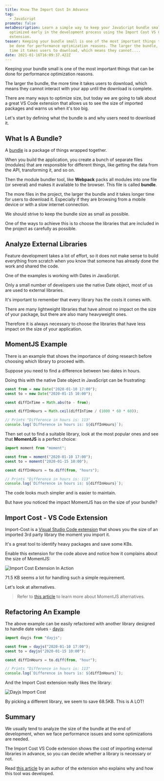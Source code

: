 ```yaml
---
title: Know The Import Cost In Advance
tag:
  - JavaScript
promote: false
metaDescription: Learn a simple way to keep your JavaScript bundle small and
  optimized early in the development process using the Import Cost VS Code
  extension.
teaser: Keeping your bundle small is one of the most important things that can
  be done for performance optimization reasons. The larger the bundle, the more
  time it takes users to download, which means they cannot....
date: 2021-01-16T16:09:37.422Z
---
```

Keeping your bundle small is one of the most important things that can be done for performance optimization reasons.

The larger the bundle, the more time it takes users to download, which means they cannot interact with your app until the download is complete.

There are many ways to optimize size, but today we are going to talk about a great VS Code extension that allows us to see the size of imported packages and warns us when it's too big.

Let's start by defining what the bundle is and why users need to download it.

## What Is A Bundle?

A [bundle](https://www.vocabulary.com/dictionary/bundle) is a package of things wrapped together.

When you build the application, you create a bunch of separate files (modules) that are responsible for different things, like getting the data from the API, transforming it, and so on.

Then the module bundler tool, like **Webpack** packs all modules into one file (or several) and makes it available to the browser. This file is called **bundle**.

The more files in the project, the larger the bundle and it takes longer time for users to download it. Especially if they are browsing from a mobile device or with a slow internet connection.

We should strive to keep the bundle size as small as possible.

One of the ways to achieve this is to choose the libraries that are included in the project as carefully as possible.

## Analyze External Libraries

Feature development takes a lot of effort, so it does not make sense to build everything from scratch when you know that someone has already done the work and shared the code.

One of the examples is working with Dates in JavaScript.

Only a small number of developers use the native Date object, most of us are used to external libraries.

It's important to remember that every library has the costs it comes with. 

There are many lightweight libraries that have almost no impact on the size of your package, but there are also many heavyweight ones.

Therefore it is always necessary to choose the libraries that have less impact on the size of your application.

## MomentJS Example

There is an example that shows the importance of doing research before choosing which library to proceed with. 

Suppose you need to find a difference between two dates in hours. 

Doing this with the native Date object in JavaScript can be frustrating:

```javascript
const from = new Date("2020-01-10 17:00");
const to = new Date("2020-01-15 10:00");

const diffInTime = Math.abs(to - from);

const diffInHours = Math.ceil(diffInTime / (1000 * 60 * 60)); 

// Prints "Difference in hours is: 113"
console.log(`Difference in hours is: ${diffInHours}`);
```

Then set out to find a suitable library, look at the most popular ones and see that **MomentJS** is a perfect choice:

```javascript
import moment from "moment";

const from = moment("2020-01-10 17:00");
const to = moment("2020-01-15 10:00");

const diffInHours = to.diff(from, "hours");

// Prints "Difference in hours is: 113"
console.log(`Difference in hours is: ${diffInHours}`);
```

The code looks much simpler and is easier to maintain.

But have you noticed the impact MomentJS has on the size of your bundle?

## Import Cost - VS Code Extension

Import-Cost is a [Visual Studio Code extension](https://marketplace.visualstudio.com/items?itemName=wix.vscode-import-cost) that shows you the size of an imported 3rd party library the moment you import it.

It's a great tool to identify heavy packages and save some KBs. 

Enable this extension for the code above and notice how it complains about the size of MomentJS:

![Import Cost Extension In Action](/img/screenshot-2021-01-15-at-17.58.08.png "Import Cost Extension In Action")

71.5 KB seems a lot for handling such a simple requirement. 

Let's look at alternatives.

> Refer to [this article](/the-best-momentjs-alternatives/) to learn more about MomentJS alternatives.

## Refactoring An Example

The above example can be easily refactored with another library designed to handle date values - [dayjs](https://github.com/iamkun/dayjs):

```javascript
import dayjs from "dayjs";

const from = dayjs("2020-01-10 17:00");
const to = dayjs("2020-01-15 10:00");

const diffInHours = to.diff(from, "hour");

// Prints "Difference in hours is: 113"
console.log(`Difference in hours is: ${diffInHours}`);
```

And the Import Cost extension really likes the library:

![Dayjs Import Cost](/img/screenshot-2021-01-15-at-17.59.01.png "Dayjs Import Cost")

By picking a different library, we seem to save 68.5KB. This is A LOT!

## Summary

We usually tend to analyze the size of the bundle at the end of development, when we face performance issues and some optimizations are needed. 

The Import Cost VS Code extension shows the cost of importing external libraries in advance, so you can decide whether a library is necessary or not. 

Read [this article](https://citw.medium.com/keep-your-bundle-size-under-control-with-import-cost-vscode-extension-5d476b3c5a76) by an author of the extension who explains why and how this tool was developed.